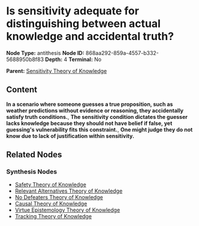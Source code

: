 # Is sensitivity adequate for distinguishing between actual knowledge and accidental truth?

**Node Type:** antithesis
**Node ID:** 868aa292-859a-4557-b332-5688950b8f83
**Depth:** 4
**Terminal:** No

**Parent:** [Sensitivity Theory of Knowledge](sensitivity-theory-of-knowledge-synthesis-297ba3db-3929-42cf-8103-110afccc1d1c.md)

## Content

**In a scenario where someone guesses a true proposition, such as weather predictions without evidence or reasoning, they accidentally satisfy truth conditions.**, **The sensitivity condition dictates the guesser lacks knowledge because they should not have belief if false, yet guessing's vulnerability fits this constraint.**, **One might judge they do not know due to lack of justification within sensitivity.**

## Related Nodes

### Synthesis Nodes

- [Safety Theory of Knowledge](safety-theory-of-knowledge-synthesis-5017d330-e0d8-4fdf-8e50-757b21885753.md)
- [Relevant Alternatives Theory of Knowledge](relevant-alternatives-theory-of-knowledge-synthesis-e564bbbf-3934-4b3e-aec0-f9b7ca8d84a3.md)
- [No Defeaters Theory of Knowledge](no-defeaters-theory-of-knowledge-synthesis-d91273be-4343-4359-8fa1-4fce29835fbf.md)
- [Causal Theory of Knowledge](causal-theory-of-knowledge-synthesis-3b645ca5-bfee-4d71-b31d-b6960d3cb4a0.md)
- [Virtue Epistemology Theory of Knowledge](virtue-epistemology-theory-of-knowledge-synthesis-b370fb5f-f26f-457a-895c-9d94b93a1c4b.md)
- [Tracking Theory of Knowledge](tracking-theory-of-knowledge-synthesis-5329c8cc-c454-4524-a937-4fc542fcb0f9.md)

